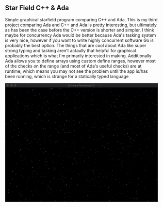 ## Star Field C++ & Ada
Simple graphical starfield program comparing C++ and Ada.  This is my third project comparing Ada and C++ and Ada is pretty interesting, but ultimately as has been the case before the C++ version is shorter and simpler. I think maybe for concurrency Ada would be better because Ada's tasking system is very nice, however if you want to write highly concurrent software Go is probably the best option. The things that are cool about Ada like super strong typing and tasking aren't actaully that helpful for graphical applications which is what I'm primarily interested in making. Additionally Ada allows you to define arrays using custom define ranges, however most of the checks on the range (and most of Ada's useful checks) are at runtime, which means you may not see the problem until the app is/has been running, which is strange for a statically typed language

![](demo.gif)
